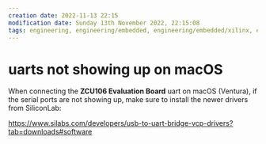 ```yaml
---
creation date: 2022-11-13 22:15
modification date: Sunday 13th November 2022, 22:15:08
tags: engineering, engineering/embedded, engineering/embedded/xilinx, engineering/embedded/uart, engineering/computer/macOS, today_i_leaned
---
```


# uarts not showing up on macOS

When connecting the **ZCU106 Evaluation Board** uart on macOS (Ventura), if the serial ports are not showing up, make sure to install the newer drivers from SiliconLab:

https://www.silabs.com/developers/usb-to-uart-bridge-vcp-drivers?tab=downloads#software